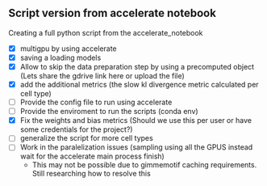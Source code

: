 ## Script version from accelerate notebook

Creating a full python script from the accelerate_notebook

-   [x] multigpu by using accelerate
-   [x] saving a loading models
-   [x] Allow to skip the data preparation step by using a precomputed object (Lets share the gdrive link here or upload the file)
-   [x] add the additional metrics (the slow kl divergence metric calculated per cell type)
-   [ ] Provide the config file to run using accelerate
-   [ ] Provide the enviroment to run the scripts (conda env)
-   [x] Fix the weights and bias metrics (Should we use this per user or have some credentials for the project?)
-   [ ] generalize the script for more cell types
-   [ ] Work in the paralelization issues (sampling using all the GPUS instead wait for the accelerate main process finish)
    -   This may not be possible due to gimmemotif caching requirements. Still researching how to resolve this

